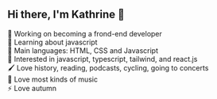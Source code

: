 ## Hi there, I'm Kathrine 👋


🔭 Working on becoming a frond-end developer  
🌱 Learning about javascript  
🌟 Main languages: HTML, CSS and Javascript  
🔎 Interested in javascript, typescript, tailwind, and react.js  
🖌️ Love history, reading, podcasts, cycling, going to concerts  
🎵 Love most kinds of music  
⚡ Love autumn   



<!--
**Kateve52911/Kateve52911** is a ✨ _special_ ✨ repository because its `README.md` (this file) appears on your GitHub profile.

Here are some ideas to get you started:

- 🔭 I’m currently working on ...
- 🌱 I’m currently learning ...
- 👯 I’m looking to collaborate on ...
- 🤔 I’m looking for help with ...
- 💬 Ask me about ...
- 📫 How to reach me: ...
- 😄 Pronouns: ...
- ⚡ Fun fact: ...
-->
